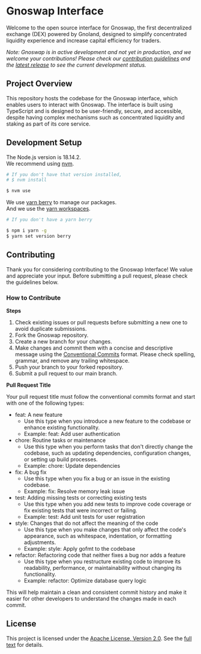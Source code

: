 # Gnoswap Interface
Welcome to the open source interface for Gnoswap, the first decentralized exchange (DEX) powered by Gnoland, designed to simplify concentrated liquidity experience and increase capital efficiency for traders.

_Note: Gnoswap is in active development and not yet in production, and we welcome your contributions! Please check our [contribution guidelines](#contributing) and the [latest release](https://github.com/gnoswap-labs/gnoswap-interface/releases) to see the current development status._

## Project Overview
This repository hosts the codebase for the Gnoswap interface, which enables users to interact with Gnoswap. The interface is built using TypeScript and is designed to be user-friendly, secure, and accessible, despite having complex mechanisms such as concentrated liquidity and staking as part of its core service.

## Development Setup
The Node.js version is 18.14.2.  
We recommend using [nvm](https://github.com/nvm-sh/nvm).

```bash
# If you don't have that version installed,
# $ nvm install

$ nvm use
```

We use [yarn berry](https://yarnpkg.com) to manage our packages.  
And we use the [yarn workspaces](https://yarnpkg.com/features/workspaces).

```bash
# If you don't have a yarn berry

$ npm i yarn -g
$ yarn set version berry
```

## Contributing
Thank you for considering contributing to the Gnoswap Interface! We value and appreciate your input. Before submitting a pull request, please check the guidelines below.

### How to Contribute
**Steps**
1. Check existing issues or pull requests before submitting a new one to avoid duplicate submissions.
2. Fork the Gnoswap repository.
3. Create a new branch for your changes.
4. Make changes and commit them with a concise and descriptive message using the [Conventional Commits](https://www.conventionalcommits.org/) format. Please check spelling, grammar, and remove any trailing whitespace.
5. Push your branch to your forked repository.
6. Submit a pull request to our main branch.

**Pull Request Title**

Your pull request title must follow the conventional commits format and start with one of the following types:
- feat: A new feature
   - Use this type when you introduce a new feature to the codebase or enhance existing functionality.
   - Example: feat: Add user authentication
- chore: Routine tasks or maintenance
   - Use this type when you perform tasks that don't directly change the codebase, such as updating dependencies, configuration changes, or setting up build processes.
   - Example: chore: Update dependencies
- fix: A bug fix
   - Use this type when you fix a bug or an issue in the existing codebase.
   - Example: fix: Resolve memory leak issue
- test: Adding missing tests or correcting existing tests
   - Use this type when you add new tests to improve code coverage or fix existing tests that were incorrect or failing.
   - Example: test: Add unit tests for user registration
- style: Changes that do not affect the meaning of the code
   - Use this type when you make changes that only affect the code's appearance, such as whitespace, indentation, or formatting adjustments.
   - Example: style: Apply gofmt to the codebase
- refactor: Refactoring code that neither fixes a bug nor adds a feature
   - Use this type when you restructure existing code to improve its readability, performance, or maintainability without changing its functionality.
   - Example: refactor: Optimize database query logic

This will help maintain a clean and consistent commit history and make it easier for other developers to understand the changes made in each commit.

## License
This project is licensed under the [Apache License, Version 2.0](LICENSE). See the [full text](https://www.apache.org/licenses/LICENSE-2.0) for details.
